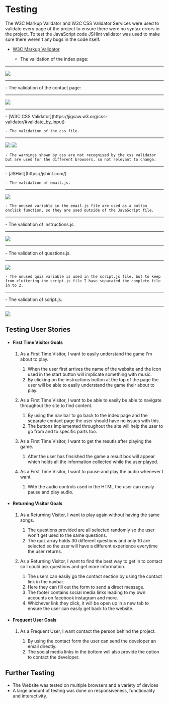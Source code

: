 # Testing

The W3C Markup Validator and W3C CSS Validator Services were used to validate every page of the project to ensure there were no syntax errors in the project.
To test the JavaScript code JSHint validator was used to make sure there weren't any bugs in the code itself.

-   [W3C Markup Validator](https://validator.w3.org/#validate_by_input)
    
    - The validation of the index page:
<hr>
    <img src="assets/images/index.png">
<hr>
    - The validation of the contact page:
<hr>
    <img src="assets/images/contact.png">
<hr>
-   [W3C CSS Validator](https://jigsaw.w3.org/css-validator/#validate_by_input) 
    
    - The validation of the css file.
<hr>
    <img src="assets/images/css.png">
    <img src="assets/images/css-2.png">

    - The warnings shown by css are not recognised by the css validator but are used for the different browsers, so not relevant to change.

<hr>
-   [JSHint](https://jshint.com/)

    - The validation of email.js.
<hr>
    <img src="assets/images/email.png">

    - The unused variable in the email.js file are used as a button onclick function, so they are used outside of the JavaScript file.
<hr>
    - The validation of instructions.js.
<hr>
    <img src="assets/images/instructions.png">
<hr>
    - The validation of questions.js.
<hr>
    <img src="assets/images/questions.png">

    - The unused quiz variable is used in the script.js file, but to keep from cluttering the script.js file I have separated the complete file in to 2.
<hr>
    - The validation of script.js.
<hr>
    <img src="assets/images/script.png">

## Testing User Stories

-   #### First Time Visitor Goals

    1. As a First Time Visitor, I want to easily understand the game I'm about to play.

        1. When the user first arrives the name of the website and the icon used in the start button will implicate something with music. 
        2. By clicking on the instructions button at the top of the page the user will be able to easily understand the game their about to play.

    2. As a First Time Visitor, I want to be able to easily be able to navigate throughout the site to find content.

        1. By using the nav bar to go back to the index page and the separate contact page the user should have no issues with this.
        2. The buttons implemented throughout the site will help the user to go from and to specific parts too.

    3. As a First Time Visitor, I want to get the resutls after playing the game.
        
        1. After the user has finsished the game a result box will appear which holds all the information collected while the user played.

    4. As a First Time Visitor, I want to pause and play the audio whenever I want.

        1. With the audio controls used in the HTML the user can easily pause and play audio.

-   #### Returning Visitor Goals

    1. As a Returning Visitor, I want to play again without having the same songs.

        1. The questions provided are all selected randomly so the user won't get used to the same questions.
        2. The quiz array holds 30 different questions and only 10 are selected so the user will have a different experience everytime the user returns.

    2. As a Returning Visitor, I want to find the best way to get in to contact so I could ask questions and get more information.

        1. The users can easily go the contact section by using the contact link in the navbar.
        2. Here they can fill out the form to send a direct message. 
        3. The footer contains social media links leading to my own accounts on facebook instagram and more.
        4. Whichever link they click, it will be open up in a new tab to ensure the user can easily get back to the website.

-   #### Frequent User Goals

    1. As a Frequent User, I want contact the person behind the project.

        1. By using the contact form the user can send the developer an email directly.
        2. The social media links in the bottom will also provide the option to contact the developer.

## Further Testing

-   The Website was tested on multiple browsers and a variety of devices
-   A large amount of testing was done on responsiveness, functionality and interactivity.